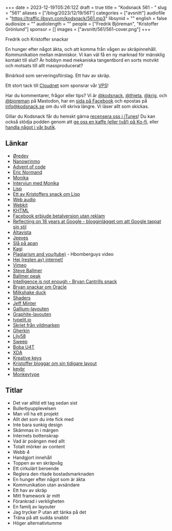 +++
date = 2023-12-19T05:26:12Z
draft = true
title = "Kodsnack 561 - "
slug = "561"
aliases = ["/blog/2023/12/19/561"]
categories = ["avsnitt"]
audiofile = "https://traffic.libsyn.com/kodsnack/561.mp3"
libsynid = ""
english = false
audiosize = ""
audiolength = ""
people = ["Fredrik Björeman", "Kristoffer Grönlund"]
sponsor = []
images = ["avsnitt/561/561-cover.png"]
+++

Fredrik och Kristoffer snackar 

En hunger efter något äkta, och att komma från vågen av skräpinnehåll. Kommunikation mellan människor. Vi kan väl få en ny marknad för mänsklig kontakt till slut? Är hobbyn med mekaniska tangentbord en sorts motvikt och motsats till allt massproducerat?

Binärkod som serveringsförslag. Ett hav av skräp.

Ett stort tack till [Cloudnet](https://www.cloudnet.se) som sponsrar vår [VPS](https://en.wikipedia.org/wiki/Virtual_private_server)!

Har du kommentarer, frågor eller tips? Vi är [@kodsnack](https://social.podsnack.se/@kodsnack), [@thieta](https://6510.nu/@thieta), [@krig](https://6510.nu/@krig), och [@bjoreman](https://toot.cafe/@bjoreman) på Mastodon, har en [sida på Facebook](https://www.facebook.com/) och epostas på [info@kodsnack.se](mailto:info@kodsnack.se) om du vill skriva längre. Vi läser allt som skickas.

Gillar du Kodsnack får du hemskt gärna [recensera oss i iTunes](https://itunes.apple.com/se/podcast/kodsnack/id561631498?l=en)! Du kan också stödja podden genom att <a href="https://ko-fi.com/kodsnack" rel="payment">ge oss en kaffe (eller två!) på Ko-fi</a>, eller [handla något i vår butik](https://shop.spreadshirt.se/kodsnack/).

## Länkar ##
* [Øredev](https://oredev.org/)
* [Nanowrinmo](https://nanowrimo.org/)
* [Advent of code](https://adventofcode.com/)
* [Eric Normand](https://ericnormand.me/)
* [Monika](https://linktr.ee/monikabielskyte)
* [Intervjun med Monika](https://kodsnack.se/556/)
* [Lisp](https://en.wikipedia.org/wiki/Lisp_%28programming_language%29)
* [Ett av Kristoffers snack om Lisp](https://www.youtube.com/watch?v=hGY3uBHVVr4)
* [Web audio](https://en.wikipedia.org/wiki/HTML5_audio)
* [Webkit](https://en.wikipedia.org/wiki/WebKit)
* [KHTML](https://en.wikipedia.org/wiki/KHTML)
* [Facebook erbjude betalversion utan reklam](https://about.fb.com/news/2023/10/facebook-and-instagram-to-offer-subscription-for-no-ads-in-europe/)
* [Reflecting on 18 years at Google - blogginlägget om att Google tappat sin stil](http://ln.hixie.ch/?count=1&start=1700627373)
* [Altavista](https://en.wikipedia.org/wiki/AltaVista)
* [Jeeves](https://en.wikipedia.org/wiki/Ask.com)
* [Slå på apan](http://www.mikeonads.com/2007/03/01/punch-the-monkey/)
* [Kagi](https://kagi.com/)
* [Plagiarism and you(tube)](https://www.youtube.com/watch?v=yDp3cB5fHXQ&list=WL&index=1) - Hbomberguys video
* [Hej (resten av) internet!](https://hejinter.net/)
* [Vimeo](https://en.wikipedia.org/wiki/Vimeo)
* [Steve Ballmer](https://en.wikipedia.org/wiki/Steve_Ballmer)
* [Ballmer peak](https://xkcd.com/323/)
* [Intelligence is not enough - Bryan Cantrills snack](https://www.youtube.com/watch?v=bQfJi7rjuEk)
* [Bryan snackar om Oracle](https://www.youtube.com/watch?v=-zRN7XLCRhc)
* [Milkshake duck](https://en.wikipedia.org/wiki/Milkshake_Duck)
* [Shaders](https://en.wikipedia.org/wiki/Shader)
* [Jeff Minter](https://en.wikipedia.org/wiki/Jeff_Minter)
* [Gallium-layouten](https://www.keyboard-design.com/letterlayout.html?layout=gallium.en.ansi)
* [Graphite-layouten](https://www.keyboard-design.com/letterlayout.html?layout=graphite.en.ansi)
* [typelit.io](https://www.typelit.io/)
* [Skriet från vildmarken](https://www.typelit.io/chapters/The_Call_of_the_Wild)
* [Gherkin](https://www.40percent.club/2016/11/gherkin.html)
* [Lily58](https://keyhive.xyz/shop/lily58)
* [Sweep](https://github.com/davidphilipbarr/Sweep)
* [Boba U4T](https://splitkb.com/products/gazzew-boba-u4t-thocky-tactile-switch)
* [XDA](https://switchandclick.com/sa-vs-dsa-vs-oem-vs-cherry-vs-xda-keycap-profiles/)
* [Kreative keys](https://kreativekeys.gg/)
* [Kristoffer bloggar om sin tidigare layout](https://write.as/oferlund/)
* [keybr](https://www.keybr.com/)
* [Monkeytype](https://monkeytype.com/)

## Titlar ##
* Det var alltid ett tag sedan sist
* Bullerbyupplevelsen
* Man vill ha ett projekt
* Allt det som du inte fick med
* Inte bara sunkig design
* Skämmas in i märgen
* Internets bottenskrap
* Vad är poängen med allt
* Totalt mörker av content
* Webb 4
* Handgjort innehåll
* Toppen av en skräpvåg
* Ett cirkulärt beroende
* Reglera den ritade bostadsmarknaden
* En hunger efter något som är äkta
* Kommunikation utan avsändare
* Ett hav av skräp
* Mitt framework är mitt
* Förankrad i verkligheten
* En familj av layouter
* Jag trycker P utan att tänka på det
* Träna på att sudda snabbt
* Höger alternativtumme
